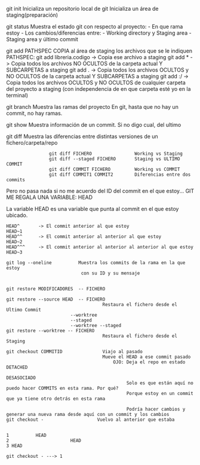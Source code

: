 
git init            Inicializa un repositorio local de git
                    Inicializa un área de staging(preparación)

git status          Muestra el estado git con respecto al proyecto:
                        - En que rama estoy
                        - Los cambios/diferencias entre:
                          - Working directory y Staging area
                          - Staging area y último commit

git add PATHSPEC    COPIA al área de staging los archivos que se le indiquen
                    PATHSPEC:
                        git add libreria.codigo  -> Copia ese archivo a staging
                        git add *                -> Copia todos los archivos NO OCULTOS
                                                    de la carpeta actual Y SUBCARPETAS
                                                    a staging
                        git add .                -> Copia todos los archivos OCULTOS y
                                                    NO OCULTOS de la carpeta actual Y SUBCARPETAS a staging
                        git add :/               -> Copia todos los archivos OCULTOS y
                                                    NO OCULTOS de cualquier carpeta del proyecto a staging (con independencia de en que carpeta esté yo en la terminal)

git branch          Muestra las ramas del proyecto
                    En git, hasta que no hay un commit, no hay ramas.

git show            Muestra información de un commit. Si no digo cual, del ultimo

git diff            Muestra las diferencias entre distintas versiones de un 
                    fichero/carpeta/repo

                    git diff FICHERO                Working vs Staging
                    git diff --staged FICHERO       Staging vs ULTIMO COMMIT 
                    git diff COMMIT FICHERO         Working vs COMMIT
                    git diff COMMIT1 COMMIT2        Diferencias entre dos commits
Pero no pasa nada si no me acuerdo del ID del commit en el que estoy...
GIT ME REGALA UNA VARIABLE: HEAD

La variable HEAD es una variable que punta al commit en el que estoy ubicado.

    HEAD^       -> El commit anterior al que estoy                          HEAD~1
    HEAD^^      -> El commit anterior al anterior al que estoy              HEAD~2
    HEAD^^^     -> El commit anterior al anterior al anterior al que estoy  HEAD~3

    git log --oneline          Muestra los commits de la rama en la que estoy
                                con su ID y su mensaje


    git restore MODIFICADORES  -- FICHERO

    git restore --source HEAD  -- FICHERO
                                        Restaura el fichero desde el Ultimo Commit
                            --worktree
                            --staged
                            --worktree --staged
    git restore --worktree -- FICHERO
                                        Restaura el fichero desde el Staging             

    git checkout COMMITID               Viajo al pasado
                                        Mueve el HEAD a ese commit pasado
                                            OJO: Deja el repo en estado DETACHED
                                                                        DESASOCIADO
                                                 Solo es que están aquí no puedo hacer COMMITS en esta rama. Por qué?
                                                 Porque estoy en un commit que ya tiene otro detrás en esta rama

                                                 Podría hacer cambios y generar una nueva rama desde aquí con un commit y los cambios
    git checkout -                    Vuelvo al anterior que estaba


    1          HEAD
    2                       HEAD
    3 HEAD

    git checkout - ---> 1